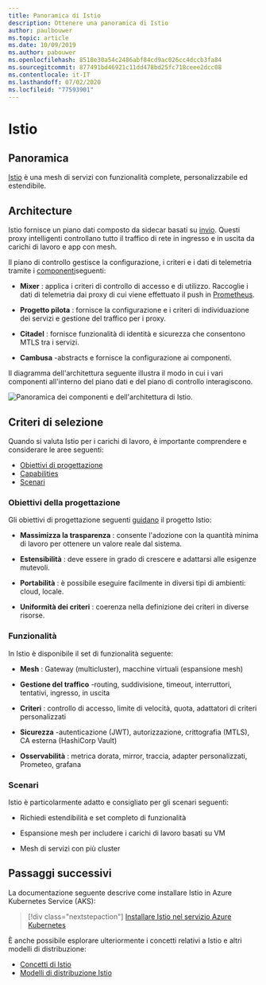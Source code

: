 ```yaml
---
title: Panoramica di Istio
description: Ottenere una panoramica di Istio
author: paulbouwer
ms.topic: article
ms.date: 10/09/2019
ms.author: pabouwer
ms.openlocfilehash: 8518e30a54c2486abf84cd9ac026cc4dccb3fa84
ms.sourcegitcommit: 877491bd46921c11dd478bd25fc718ceee2dcc08
ms.contentlocale: it-IT
ms.lasthandoff: 07/02/2020
ms.locfileid: "77593901"
---
```

# <a name="istio"></a>Istio

## <a name="overview"></a>Panoramica

[Istio][istio] è una mesh di servizi con funzionalità complete, personalizzabile ed estendibile.

## <a name="architecture"></a>Architecture

Istio fornisce un piano dati composto da sidecar basati su [invio][envoy-proxy]. Questi proxy intelligenti controllano tutto il traffico di rete in ingresso e in uscita da carichi di lavoro e app con mesh.

Il piano di controllo gestisce la configurazione, i criteri e i dati di telemetria tramite i [componenti][what-is-istio]seguenti:

- **Mixer** : applica i criteri di controllo di accesso e di utilizzo. Raccoglie i dati di telemetria dai proxy di cui viene effettuato il push in [Prometheus][prometheus].

- **Progetto pilota** : fornisce la configurazione e i criteri di individuazione dei servizi e gestione del traffico per i proxy.

- **Citadel** : fornisce funzionalità di identità e sicurezza che consentono MTLS tra i servizi.

- **Cambusa** -abstracts e fornisce la configurazione ai componenti.

Il diagramma dell'architettura seguente illustra il modo in cui i vari componenti all'interno del piano dati e del piano di controllo interagiscono.


![Panoramica dei componenti e dell'architettura di Istio.](media/servicemesh/istio/about-architecture.png)


## <a name="selection-criteria"></a>Criteri di selezione

Quando si valuta Istio per i carichi di lavoro, è importante comprendere e considerare le aree seguenti:

- [Obiettivi di progettazione](#design-goals)
- [Capabilities](#capabilities)
- [Scenari](#scenarios)


### <a name="design-goals"></a>Obiettivi della progettazione

Gli obiettivi di progettazione seguenti [guidano][design-goals] il progetto Istio:

- **Massimizza la trasparenza** : consente l'adozione con la quantità minima di lavoro per ottenere un valore reale dal sistema.

- **Estensibilità** : deve essere in grado di crescere e adattarsi alle esigenze mutevoli.

- **Portabilità** : è possibile eseguire facilmente in diversi tipi di ambienti: cloud, locale.

- **Uniformità dei criteri** : coerenza nella definizione dei criteri in diverse risorse.


### <a name="capabilities"></a>Funzionalità

In Istio è disponibile il set di funzionalità seguente:

- **Mesh** : Gateway (multicluster), macchine virtuali (espansione mesh)

- **Gestione del traffico** -routing, suddivisione, timeout, interruttori, tentativi, ingresso, in uscita

- **Criteri** : controllo di accesso, limite di velocità, quota, adattatori di criteri personalizzati

- **Sicurezza** -autenticazione (JWT), autorizzazione, crittografia (MTLS), CA esterna (HashiCorp Vault)

- **Osservabilità** : metrica dorata, mirror, traccia, adapter personalizzati, Prometeo, grafana

### <a name="scenarios"></a>Scenari

Istio è particolarmente adatto e consigliato per gli scenari seguenti:

- Richiedi estendibilità e set completo di funzionalità

- Espansione mesh per includere i carichi di lavoro basati su VM

- Mesh di servizi con più cluster

## <a name="next-steps"></a>Passaggi successivi

La documentazione seguente descrive come installare Istio in Azure Kubernetes Service (AKS):

> [!div class="nextstepaction"]
> [Installare Istio nel servizio Azure Kubernetes][istio-install]

È anche possibile esplorare ulteriormente i concetti relativi a Istio e altri modelli di distribuzione:

- [Concetti di Istio][what-is-istio]
- [Modelli di distribuzione Istio][deployment-models]

<!-- LINKS - external -->
[istio]: https://istio.io
[what-is-istio]: https://istio.io/docs/concepts/what-is-istio/
[design-goals]: https://istio.io/docs/concepts/what-is-istio/#design-goals
[deployment-models]: https://istio.io/docs/concepts/deployment-models/

[envoy-proxy]: https://www.envoyproxy.io/
[grafana]: https://grafana.com/
[prometheus]: https://prometheus.io/

<!-- LINKS - internal -->
[istio-install]: ./servicemesh-istio-install.md
